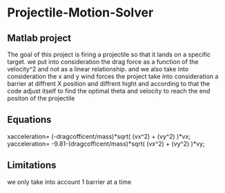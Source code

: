 # Projectile-Motion-Solver

## Matlab project
 The goal of this project is firing a projectile  so that it lands on a specific target. we put into consideration the drag force as a function of the velocity^2 and not as a linear relationship. and we also take into consideration the x and y wind forces the project take into consideration a barrier at diffrent X position and diffrent hight and according to that the code adjust itself to find the optimal theta and velocity to reach the end positon of the projectile
 
## Equations
xacceleration= (-dragcofficent/mass)*sqrt( (vx^2) + (vy^2) )*vx;
yacceleration= -9.81-(dragcofficent/mass)*sqrt( (vx^2) + (vy^2) )*vy;

## Limitations 
we only take into account 1 barrier at a time
